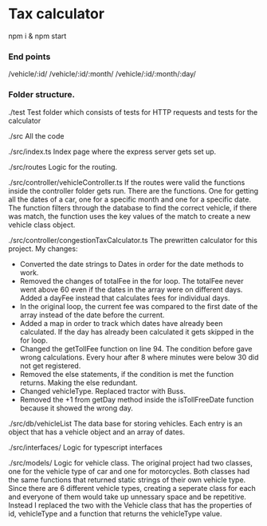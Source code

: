 # Tax calculator


npm i & npm start

### End points
/vehicle/:id/
/vehicle/:id/:month/
/vehicle/:id/:month/:day/


### Folder structure.

./test
Test folder which consists of tests for HTTP requests and tests for the calculator

./src
All the code


./src/index.ts
Index page where the express server gets set up.


./src/routes
Logic for the routing.


./src/controller/vehicleController.ts
If the routes were valid the functions inside the controller folder gets run. There are the functions. One for getting all the dates of a car, one for a specific month and one for a specific date.
The function filters through the database to find the correct vehicle, if there was match, the function uses the key values of the match to create a new vehicle class object. 

./src/controller/congestionTaxCalculator.ts
The prewritten calculator for this project. 
My changes:
* Converted the date strings to Dates in order for the date methods to work.
* Removed the changes of totalFee in the for loop. The totalFee never went above 60 even if the dates in the array were on different days.
Added a dayFee instead that calculates fees for individual days.
* In the original loop, the current fee was compared to the first date of the array instead of the date before the current. 
* Added a map in order to track which dates have already been calculated. If the day has already been calculated it gets skipped in the for loop.
* Changed the getTollFee function on line 94. The condition before gave wrong calculations. Every hour after 8 where minutes were below 30 did not get registered.
* Removed the else statements, if the condition is met the function returns. Making the else redundant.
* Changed vehicleType. Replaced tractor with Buss.
* Removed the +1 from getDay method inside the isTollFreeDate function because it showed the wrong day.

./src/db/vehicleList
The data base for storing vehicles. Each entry is an object that has a vehicle object and an array of dates.

./src/interfaces/
Logic for typescript interfaces

./src/models/
Logic for vehicle class. The original project had two classes, one for the vehicle type of car and one for motorcycles. Both classes had the same functions that returned static strings of their own vehicle type. Since there are 6 different vehicle types, creating a seperate class for each and everyone of them would take up unnessary space and be repetitive. Instead I replaced the two with the Vehicle class that has the properties of id, vehicleType and a function that returns the vehicleType value.  